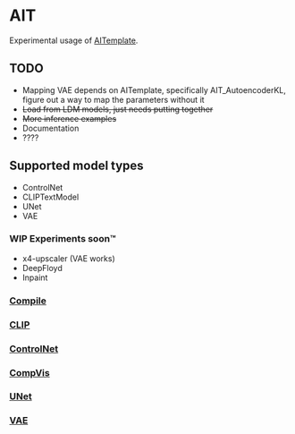 # AIT
 
Experimental usage of [AITemplate](https://github.com/facebookincubator/AITemplate).

## TODO

* Mapping VAE depends on AITemplate, specifically AIT_AutoencoderKL, figure out a way to map the parameters without it
* ~~Load from LDM models, just needs putting together~~
* ~~More inference examples~~
* Documentation
* ????

## Supported model types
* ControlNet
* CLIPTextModel
* UNet
* VAE

### WIP Experiments soon:tm:
* x4-upscaler (VAE works)
* DeepFloyd
* Inpaint

### [Compile](https://github.com/hlky/AIT/blob/main/docs/compile.md)

### [CLIP](https://github.com/hlky/AIT/blob/main/docs/clip.md)

### [ControlNet](https://github.com/hlky/AIT/blob/main/docs/controlnet.md)

### [CompVis](https://github.com/hlky/AIT/blob/main/docs/compvis.md)

### [UNet](https://github.com/hlky/AIT/blob/main/docs/unet.md)

### [VAE](https://github.com/hlky/AIT/blob/main/docs/vae.md)